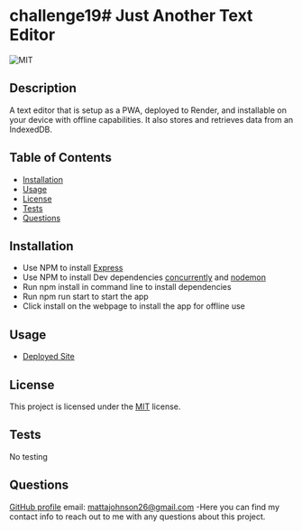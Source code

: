 # challenge19# Just Another Text Editor
![MIT](https://img.shields.io/badge/License-MIT-yellow.svg)

## Description
A text editor that is setup as a PWA, deployed to Render, and installable on your device with offline capabilities. It also stores and retrieves data from an IndexedDB.
          
## Table of Contents
- [Installation](#installation)
- [Usage](#usage)
- [License](#license)
- [Tests](#tests)
- [Questions](#questions)

## Installation
- Use NPM to install [Express](https://www.npmjs.com/package/express)
- Use NPM to install Dev dependencies [concurrently](https://www.npmjs.com/package/concurrently) and [nodemon](https://www.npmjs.com/package/nodemon)
- Run npm install in command line to install dependencies
- Run npm run start to start the app
- Click install on the webpage to install the app for offline use

## Usage
- [Deployed Site](https://just-another-text-editor-aivj.onrender.com/)

## License

This project is licensed under the [MIT](https://opensource.org/licenses/MIT) license.

## Tests
No testing

## Questions
[GitHub profile](github.com/MattAJ26) email: mattajohnson26@gmail.com
-Here you can find my contact info to reach out to me with any questions about this project.
